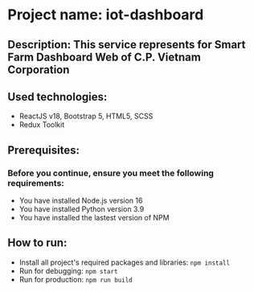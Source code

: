 # Project name: iot-dashboard
## Description: This service represents for Smart Farm Dashboard Web of C.P. Vietnam Corporation
## Used technologies:
- ReactJS v18, Bootstrap 5, HTML5, SCSS
- Redux Toolkit
## Prerequisites:
### Before you continue, ensure you meet the following requirements:
- You have installed Node.js version 16
- You have installed Python version 3.9
- You have installed the lastest version of NPM
## How to run:
- Install all project's required packages and libraries: ```npm install```
- Run for debugging: ```npm start```
- Run for production: ```npm run build```
